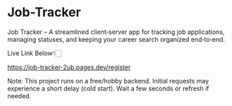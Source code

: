 # Job-Tracker
Job Tracker – A streamlined client‑server app for tracking job applications, managing statuses, and keeping your career search organized end‑to‑end.

Live Link Below👇🏻

https://job-tracker-2ub.pages.dev/register

Note: This project runs on a free/hobby backend. Initial requests may experience a short delay (cold start). Wait a few seconds or refresh if needed.
